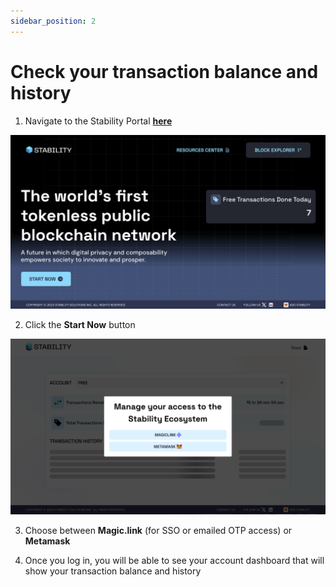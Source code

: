 ```yaml
---
sidebar_position: 2
---
```


# Check your transaction balance and history
1. Navigate to the Stability Portal **[here](https://portal.stble.io/)**
  
![Stability Portal](../../static/img/stability-portal.jpg)  
  
2. Click the **Start Now** button  
  
![Stability Portal Authentication](../../static/img/stability-portal-auth.jpg)  

3. Choose between **Magic.link** (for SSO or emailed OTP access) or **Metamask** 
  
4. Once you log in, you will be able to see your account dashboard that will show your transaction balance and history
